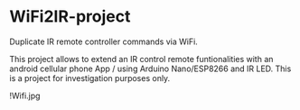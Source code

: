# WiFi2IR-project
Duplicate IR remote controller commands via WiFi. 

This project allows to extend an IR control remote funtionalities with an android cellular phone App / using Arduino Nano/ESP8266 and IR LED.
This is a project for investigation purposes only.


!Wifi.jpg
